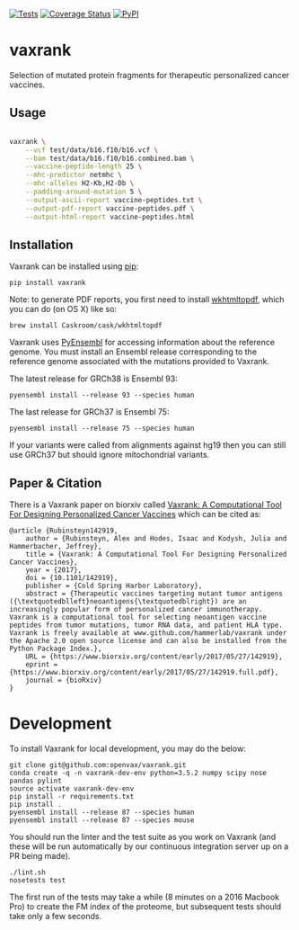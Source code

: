 [![Tests](https://github.com/openvax/vaxrank/actions/workflows/tests.yml/badge.svg)](https://github.com/openvax/vaxrank/actions/workflows/tests.yml)
[![Coverage Status](https://coveralls.io/repos/github/openvax/vaxrank/badge.svg?branch=master)](https://coveralls.io/github/openvax/vaxrank?branch=master)
<a href="https://pypi.python.org/pypi/vaxrank/">
    <img src="https://img.shields.io/pypi/v/vaxrank.svg?maxAge=1000" alt="PyPI" />
</a>

# vaxrank

Selection of mutated protein fragments for therapeutic personalized cancer vaccines.

## Usage

```sh

vaxrank \
    --vcf test/data/b16.f10/b16.vcf \
    --bam test/data/b16.f10/b16.combined.bam \
    --vaccine-peptide-length 25 \
    --mhc-predictor netmhc \
    --mhc-alleles H2-Kb,H2-Db \
    --padding-around-mutation 5 \
    --output-ascii-report vaccine-peptides.txt \
    --output-pdf-report vaccine-peptides.pdf \
    --output-html-report vaccine-peptides.html
```

## Installation

Vaxrank can be installed using [pip](https://packaging.python.org/installing/#use-pip-for-installing):

```
pip install vaxrank
```

Note: to generate PDF reports, you first need to install [wkhtmltopdf](http://wkhtmltopdf.org/), which you can do (on OS X) like so:

```
brew install Caskroom/cask/wkhtmltopdf
```

Vaxrank uses [PyEnsembl](https://github.com/openvax/pyensembl) for accessing information about the reference genome. You must install an Ensembl release corresponding to the reference genome associated with the mutations provided to Vaxrank.

The latest release for GRCh38 is Ensembl 93:
```
pyensembl install --release 93 --species human
```

The last release for GRCh37 is Ensembl 75:
```
pyensembl install --release 75 --species human
```

If your variants were called from alignments against hg19 then you can still use GRCh37 but should ignore mitochondrial variants.

## Paper & Citation

There is a Vaxrank paper on biorxiv called [Vaxrank: A Computational Tool For Designing Personalized Cancer Vaccines](https://www.biorxiv.org/content/early/2017/05/27/142919) which can be cited as:

    @article {Rubinsteyn142919,
        author = {Rubinsteyn, Alex and Hodes, Isaac and Kodysh, Julia and Hammerbacher, Jeffrey},
        title = {Vaxrank: A Computational Tool For Designing Personalized Cancer Vaccines},
        year = {2017},
        doi = {10.1101/142919},
        publisher = {Cold Spring Harbor Laboratory},
        abstract = {Therapeutic vaccines targeting mutant tumor antigens ({\textquotedblleft}neoantigens{\textquotedblright}) are an increasingly popular form of personalized cancer immunotherapy. Vaxrank is a computational tool for selecting neoantigen vaccine peptides from tumor mutations, tumor RNA data, and patient HLA type. Vaxrank is freely available at www.github.com/hammerlab/vaxrank under the Apache 2.0 open source license and can also be installed from the Python Package Index.},
        URL = {https://www.biorxiv.org/content/early/2017/05/27/142919},
        eprint = {https://www.biorxiv.org/content/early/2017/05/27/142919.full.pdf},
        journal = {bioRxiv}
    }


# Development

To install Vaxrank for local development, you may do the below:

```
git clone git@github.com:openvax/vaxrank.git
conda create -q -n vaxrank-dev-env python=3.5.2 numpy scipy nose pandas pylint
source activate vaxrank-dev-env
pip install -r requirements.txt
pip install .
pyensembl install --release 87 --species human
pyensembl install --release 87 --species mouse
```

You should run the linter and the test suite as you work on Vaxrank (and these will be run automatically by our continuous integration server up on a PR being made).

```
./lint.sh
nosetests test
```

The first run of the tests may take a while (8 minutes on a 2016 Macbook Pro) to create the FM index of the proteome, but subsequent tests should take only a few seconds.

